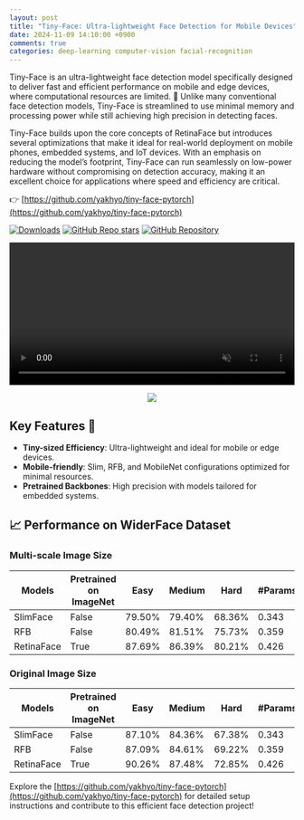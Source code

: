 ```yaml
---
layout: post
title: "Tiny-Face: Ultra-lightweight Face Detection for Mobile Devices"
date: 2024-11-09 14:10:00 +0900
comments: true
categories: deep-learning computer-vision facial-recognition
---
```


Tiny-Face is an ultra-lightweight face detection model specifically designed to deliver fast and efficient performance on mobile and edge devices, where computational resources are limited. 🚀 Unlike many conventional face detection models, Tiny-Face is streamlined to use minimal memory and processing power while still achieving high precision in detecting faces.

Tiny-Face builds upon the core concepts of RetinaFace but introduces several optimizations that make it ideal for real-world deployment on mobile phones, embedded systems, and IoT devices. With an emphasis on reducing the model’s footprint, Tiny-Face can run seamlessly on low-power hardware without compromising on detection accuracy, making it an excellent choice for applications where speed and efficiency are critical.

👉 [https://github.com/yakhyo/tiny-face-pytorch](https://github.com/yakhyo/tiny-face-pytorch)

[![Downloads](https://img.shields.io/github/downloads/yakhyo/tiny-face-pytorch/total)](https://github.com/yakhyo/tiny-face-pytorch/releases)
[![GitHub Repo stars](https://img.shields.io/github/stars/yakhyo/tiny-face-pytorch)](https://github.com/yakhyo/tiny-face-pytorch/stargazers)
[![GitHub Repository](https://img.shields.io/badge/GitHub-Repository-blue?logo=github)](https://github.com/yakhyo/tiny-face-pytorch)

<video controls autoplay loop src="https://github.com/user-attachments/assets/faf65b91-db76-4538-beca-87fc65566e51" muted="false" width="100%"></video>

<div align="center">
  <img src="https://yakhyo.github.io/tiny-face-pytorch/assets/largeselfi_retina.jpg">
</div>

## Key Features 🌟

- **Tiny-sized Efficiency**: Ultra-lightweight and ideal for mobile or edge devices.
- **Mobile-friendly**: Slim, RFB, and MobileNet configurations optimized for minimal resources.
- **Pretrained Backbones**: High precision with models tailored for embedded systems.

## 📈 Performance on WiderFace Dataset

### Multi-scale Image Size

| Models     | Pretrained on ImageNet | Easy   | Medium | Hard   | #Params(M) | Size(MB) |
| ---------- | ---------------------- | ------ | ------ | ------ | ---------- | -------- |
| SlimFace   | False                  | 79.50% | 79.40% | 68.36% | 0.343      | 1.4      |
| RFB        | False                  | 80.49% | 81.51% | 75.73% | 0.359      | 1.5      |
| RetinaFace | True                   | 87.69% | 86.39% | 80.21% | 0.426      | 1.8      |

### Original Image Size

| Models     | Pretrained on ImageNet | Easy   | Medium | Hard   | #Params(M) |
| ---------- | ---------------------- | ------ | ------ | ------ | ---------- |
| SlimFace   | False                  | 87.10% | 84.36% | 67.38% | 0.343      |
| RFB        | False                  | 87.09% | 84.61% | 69.22% | 0.359      |
| RetinaFace | True                   | 90.26% | 87.48% | 72.85% | 0.426      |

Explore the [https://github.com/yakhyo/tiny-face-pytorch](https://github.com/yakhyo/tiny-face-pytorch) for detailed setup instructions and contribute to this efficient face detection project!
